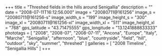 +++
title = "Threshed fields in the hills around Senigallia"
description = ""
date = "2008-07-11T16:12:56.000"
image = "20080711@161256"
image_s = "20080711@161256-s"
image_width_s = "199"
image_height_s = "300"
image_xl = "20080711@161256-xl"
image_width_xl = "511"
image_height_xl = "768"
gps_latitude = "43.71475555"
gps_longitude = "13.1241888833333"
phototags = [ "2008", "2008-07", "2008-07-11", "Ancona", "Europe", "Italy", "Marche", "Senigallia", "afternoon", "blue", "countryside", "field", "hill", "outdoor", "sky", "summer", "threshed" ]
galleries = [ "2008 Timeline", "Senigallia Hills" ]
+++

